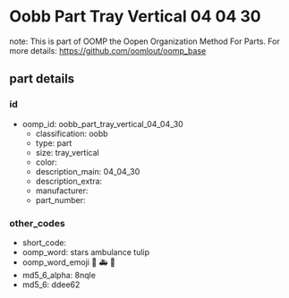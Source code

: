 # Oobb Part Tray Vertical 04 04 30  

note: This is part of OOMP the Oopen Organization Method For Parts. For more details: https://github.com/oomlout/oomp_base

##  part details





### id
* oomp_id: oobb_part_tray_vertical_04_04_30
  * classification: oobb
  * type: part
  * size: tray_vertical
  * color: 
  * description_main: 04_04_30
  * description_extra: 
  * manufacturer: 
  * part_number: 

### other_codes
* short_code: 
* oomp_word: stars ambulance tulip
* oomp_word_emoji :stars: :ambulance: :tulip:
* md5_6_alpha: 8nqle
* md5_6: ddee62
